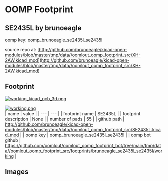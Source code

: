 # OOMP Footprint  
## SE2435L  by brunoeagle  
  
oomp key: oomp_brunoeagle_se2435l_se2435l  
  
source repo at: [http://github.com/brunoeagle/kicad-open-modules/blob/master/tmp/data//oomlout_oomp_footprint_src/XH-2AW.kicad_mod](http://github.com/brunoeagle/kicad-open-modules/blob/master/tmp/data//oomlout_oomp_footprint_src/XH-2AW.kicad_mod)  
## Footprint  
  
[![working_kicad_pcb_3d.png](working_kicad_pcb_3d_600.png)](working_kicad_pcb_3d.png)  
  
[![working.png](working_600.png)](working.png)  
| name | value | 
| --- | --- | 
| footprint name | SE2435L | 
| footprint description | None | 
| number of pads | 55 | 
| github path | http://github.com/brunoeagle/kicad-open-modules/blob/master/tmp/data//oomlout_oomp_footprint_src/SE2435L.kicad_mod | 
| oomp key | oomp_brunoeagle_se2435l_se2435l | 
| oomp bot github | https://github.com/oomlout/oomlout_oomp_footprint_bot/tree/main/tmp/data//oomlout_oomp_footprint_src/footprints/brunoeagle_se2435l_se2435l/working | 
## Images  
